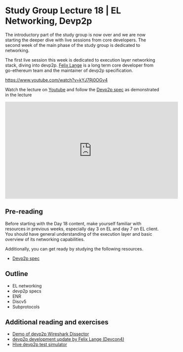# Study Group Lecture 18 | EL Networking, Devp2p

The introductory part of the study group is now over and we are now starting the deeper dive with live sessions from core developers. The second week of the main phase of the study group is dedicated to networking. 

The first live session this week is dedicated to execution layer networking stack, diving into devp2p. [Felix Lange](https://github.com/fjl) is a long term core developer from go-ethereum team and the maintainer of devp2p specification. 

https://www.youtube.com/watch?v=kYJ7Rj0OGv4

Watch the lecture on [Youtube](https://www.youtube.com/watch?v=44-ddRK2aBc) and follow the [Devp2p spec](https://github.com/ethereum/devp2p) as demonstrated in the lecture 

<iframe width="560" height="315" src="https://www.youtube.com/embed/44-ddRK2aBc" title="YouTube video player" frameborder="0" allow="accelerometer; autoplay; clipboard-write; encrypted-media; gyroscope; picture-in-picture; web-share" referrerpolicy="strict-origin-when-cross-origin" allowfullscreen></iframe>

## Pre-reading

Before starting with the Day 18 content, make yourself familiar with resources in previous weeks, especially day 3 on EL and day 7 on EL client. You should have general understanding of the execution layer and basic overview of its networking capabilities. 

Additionally, you can get ready by studying the following resources.

- [Devp2p spec](https://github.com/ethereum/devp2p)

## Outline

- EL networking
- devp2p specs
- ENR
- Discv5
- Subprotocols

## Additional reading and exercises

- [Demo of devp2p Wireshark Dissector](https://www.youtube.com/watch?v=AhE4KbV-f1w)
- [devp2p development update by Felix Lange (Devcon4)](https://www.youtube.com/watch?v=N2VTqUZRxjY)
- [Hive devp2p test simulator](https://github.com/ethereum/hive/tree/master/simulators/devp2p)